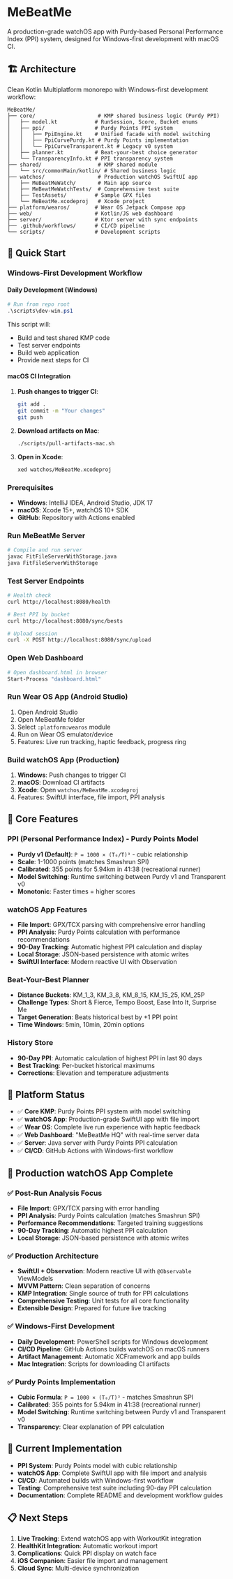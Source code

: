 # MeBeatMe

A production-grade watchOS app with Purdy-based Personal Performance Index (PPI) system, designed for Windows-first development with macOS CI.

## 🏗️ Architecture

Clean Kotlin Multiplatform monorepo with Windows-first development workflow:

```
MeBeatMe/
├── core/                    # KMP shared business logic (Purdy PPI)
│   ├── model.kt            # RunSession, Score, Bucket enums
│   ├── ppi/                # Purdy Points PPI system
│   │   ├── PpiEngine.kt    # Unified facade with model switching
│   │   ├── PpiCurvePurdy.kt # Purdy Points implementation
│   │   └── PpiCurveTransparent.kt # Legacy v0 system
│   ├── planner.kt          # Beat-your-best choice generator
│   └── TransparencyInfo.kt # PPI transparency system
├── shared/                  # KMP shared module
│   └── src/commonMain/kotlin/ # Shared business logic
├── watchos/                 # Production watchOS SwiftUI app
│   ├── MeBeatMeWatch/       # Main app source
│   ├── MeBeatMeWatchTests/  # Comprehensive test suite
│   ├── TestAssets/         # Sample GPX files
│   └── MeBeatMe.xcodeproj   # Xcode project
├── platform/wearos/        # Wear OS Jetpack Compose app
├── web/                    # Kotlin/JS web dashboard
├── server/                 # Ktor server with sync endpoints
├── .github/workflows/      # CI/CD pipeline
└── scripts/                # Development scripts
```

## 🚀 Quick Start

### Windows-First Development Workflow

#### Daily Development (Windows)
```powershell
# Run from repo root
.\scripts\dev-win.ps1
```

This script will:
- Build and test shared KMP code
- Test server endpoints  
- Build web application
- Provide next steps for CI

#### macOS CI Integration
1. **Push changes to trigger CI**:
   ```bash
   git add .
   git commit -m "Your changes"
   git push
   ```

2. **Download artifacts on Mac**:
   ```bash
   ./scripts/pull-artifacts-mac.sh
   ```

3. **Open in Xcode**:
   ```bash
   xed watchos/MeBeatMe.xcodeproj
   ```

### Prerequisites
- **Windows**: IntelliJ IDEA, Android Studio, JDK 17
- **macOS**: Xcode 15+, watchOS 10+ SDK
- **GitHub**: Repository with Actions enabled

### Run MeBeatMe Server
```bash
# Compile and run server
javac FitFileServerWithStorage.java
java FitFileServerWithStorage
```

### Test Server Endpoints
```bash
# Health check
curl http://localhost:8080/health

# Best PPI by bucket
curl http://localhost:8080/sync/bests

# Upload session
curl -X POST http://localhost:8080/sync/upload
```

### Open Web Dashboard
```bash
# Open dashboard.html in browser
Start-Process "dashboard.html"
```

### Run Wear OS App (Android Studio)
1. Open Android Studio
2. Open MeBeatMe folder
3. Select `:platform:wearos` module
4. Run on Wear OS emulator/device
5. Features: Live run tracking, haptic feedback, progress ring

### Build watchOS App (Production)
1. **Windows**: Push changes to trigger CI
2. **macOS**: Download CI artifacts
3. **Xcode**: Open `watchos/MeBeatMe.xcodeproj`
4. Features: SwiftUI interface, file import, PPI analysis

## 🧮 Core Features

### PPI (Personal Performance Index) - Purdy Points Model
- **Purdy v1 (Default)**: `P = 1000 × (T₀/T)³` - cubic relationship
- **Scale**: 1-1000 points (matches Smashrun SPI)
- **Calibrated**: 355 points for 5.94km in 41:38 (recreational runner)
- **Model Switching**: Runtime switching between Purdy v1 and Transparent v0
- **Monotonic**: Faster times = higher scores

### watchOS App Features
- **File Import**: GPX/TCX parsing with comprehensive error handling
- **PPI Analysis**: Purdy Points calculation with performance recommendations
- **90-Day Tracking**: Automatic highest PPI calculation and display
- **Local Storage**: JSON-based persistence with atomic writes
- **SwiftUI Interface**: Modern reactive UI with Observation

### Beat-Your-Best Planner
- **Distance Buckets**: KM_1_3, KM_3_8, KM_8_15, KM_15_25, KM_25P
- **Challenge Types**: Short & Fierce, Tempo Boost, Ease Into It, Surprise Me
- **Target Generation**: Beats historical best by +1 PPI point
- **Time Windows**: 5min, 10min, 20min options

### History Store
- **90-Day PPI**: Automatic calculation of highest PPI in last 90 days
- **Best Tracking**: Per-bucket historical maximums
- **Corrections**: Elevation and temperature adjustments

## 📱 Platform Status

- ✅ **Core KMP**: Purdy Points PPI system with model switching
- ✅ **watchOS App**: Production-grade SwiftUI app with file import
- ✅ **Wear OS**: Complete live run experience with haptic feedback
- ✅ **Web Dashboard**: "MeBeatMe HQ" with real-time server data
- ✅ **Server**: Java server with Purdy Points PPI calculation
- ✅ **CI/CD**: GitHub Actions with Windows-first workflow

## 🎯 Production watchOS App Complete

### ✅ **Post-Run Analysis Focus**
- **File Import**: GPX/TCX parsing with error handling
- **PPI Analysis**: Purdy Points calculation (matches Smashrun SPI)
- **Performance Recommendations**: Targeted training suggestions
- **90-Day Tracking**: Automatic highest PPI calculation
- **Local Storage**: JSON-based persistence with atomic writes

### ✅ **Production Architecture**
- **SwiftUI + Observation**: Modern reactive UI with `@Observable` ViewModels
- **MVVM Pattern**: Clean separation of concerns
- **KMP Integration**: Single source of truth for PPI calculations
- **Comprehensive Testing**: Unit tests for all core functionality
- **Extensible Design**: Prepared for future live tracking

### ✅ **Windows-First Development**
- **Daily Development**: PowerShell scripts for Windows development
- **CI/CD Pipeline**: GitHub Actions builds watchOS on macOS runners
- **Artifact Management**: Automatic XCFramework and app builds
- **Mac Integration**: Scripts for downloading CI artifacts

### ✅ **Purdy Points Implementation**
- **Cubic Formula**: `P = 1000 × (T₀/T)³` - matches Smashrun SPI
- **Calibrated**: 355 points for 5.94km in 41:38 (recreational runner)
- **Model Switching**: Runtime switching between Purdy v1 and Transparent v0
- **Transparency**: Clear explanation of PPI calculation

## 🔧 Current Implementation

- **PPI System**: Purdy Points model with cubic relationship
- **watchOS App**: Complete SwiftUI app with file import and analysis
- **CI/CD**: Automated builds with Windows-first workflow
- **Testing**: Comprehensive test suite including 90-day PPI calculation
- **Documentation**: Complete README and development workflow guides

## 📋 Next Steps

1. **Live Tracking**: Extend watchOS app with WorkoutKit integration
2. **HealthKit Integration**: Automatic workout import
3. **Complications**: Quick PPI display on watch face
4. **iOS Companion**: Easier file import and management
5. **Cloud Sync**: Multi-device synchronization 
